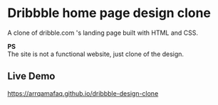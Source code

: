 # Dribbble home page design clone

A clone of dribble.com 's landing page built with HTML and CSS.

**PS**
<br>
The site is not a functional website, just clone of the design.

## Live Demo
https://arrqamafaq.github.io/dribbble-design-clone
